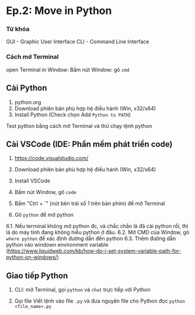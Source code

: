 # Ep.2: Move in Python

### Từ khóa
GUI - Graphic User Interface
CLI - Command Line Interface

### Cách mở Terminal
open Terminal in Window:
Bấm nút Window: gõ `cmd`

## Cài Python
1. python.org
2. Download phiên bản phù hợp hệ điều hành (Win, x32/x64)
3. Install Python (Check chọn Add `Python to PATH`)

Test python bằng cách mở Terminal và thử chạy lệnh python

## Cài VSCode (IDE: Phần mềm phát triển code)
1. https://code.visualstudio.com/
2. Download phiên bản phù hợp hệ điều hành (Win, x32/x64)
3. Install VSCode

4. Bấm nút Window, gõ `code`
5. Bấm "Ctrl + `" (nút bên trái số 1 trên bàn phím) để mở Terminal
6. Gõ `python` để mở python

6.1. Nếu terminal không mở python đc, và chắc chắn là đã cài python rồi, thì là do máy tính đang không hiểu python ở đâu.
6.2. Mở CMD của Window, gõ `where python` để xác định đường dẫn đến python
6.3. Thêm đường dẫn python vào windown environment variable (https://www.liquidweb.com/kb/how-do-i-set-system-variable-path-for-python-on-windows/)

## Giao tiếp Python

1. CLI:
mở Terminal, gọi `python` và `chat` trực tiếp với Python

2. Gọi file
Viết lệnh vào file `.py` và đưa nguyên file cho Python đọc `python <file_name>.py`
